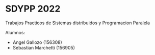 # SDYPP 2022
Trabajos Practicos de Sistemas distribuidos y Programacion Paralela

Alumnos:
- Angel Gallozo (156308)
- Sebastian Marchetti (156905)
